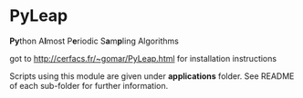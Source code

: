 PyLeap
======

**Py**thon A**l**most P**e**riodic S**a**m**p**ling Algorithms

got to http://cerfacs.fr/~gomar/PyLeap.html for installation instructions

Scripts using this module are given under **applications** folder. 
See README of each sub-folder for further information.